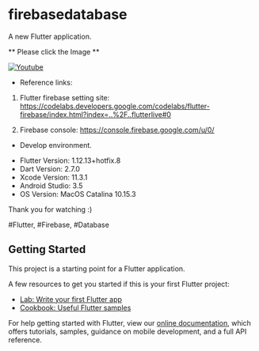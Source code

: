 # firebasedatabase

A new Flutter application.

** Please click the Image **

[![Youtube](https://img.youtube.com/vi/smm9NXpugWE/0.jpg)](https://youtu.be/smm9NXpugWE)

* Reference links:

1. Flutter firebase setting site: https://codelabs.developers.google.com/codelabs/flutter-firebase/index.html?index=..%2F..flutterlive#0

2. Firebase console:
https://console.firebase.google.com/u/0/

* Develop environment.

- Flutter Version: 1.12.13+hotfix.8
- Dart Version: 2.7.0
- Xcode Version: 11.3.1
- Android Studio: 3.5
- OS Version: MacOS Catalina 10.15.3

Thank you for watching :)

#Flutter, #Firebase, #Database

## Getting Started

This project is a starting point for a Flutter application.

A few resources to get you started if this is your first Flutter project:

- [Lab: Write your first Flutter app](https://flutter.dev/docs/get-started/codelab)
- [Cookbook: Useful Flutter samples](https://flutter.dev/docs/cookbook)

For help getting started with Flutter, view our
[online documentation](https://flutter.dev/docs), which offers tutorials,
samples, guidance on mobile development, and a full API reference.
